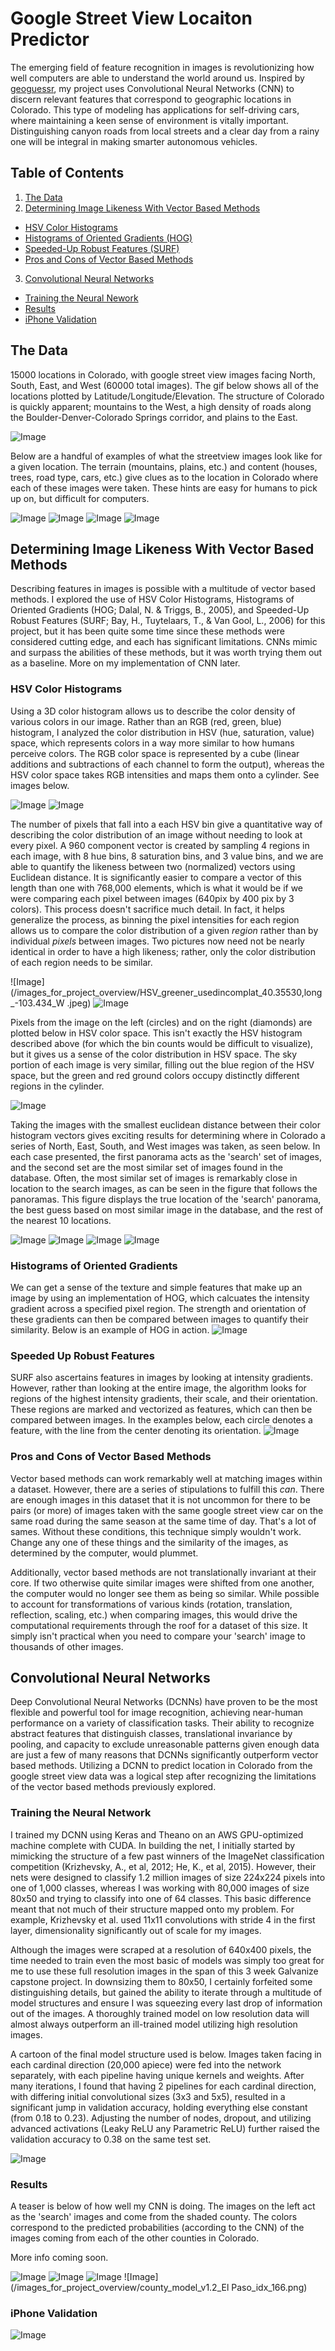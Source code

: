 # Google Street View Locaiton Predictor
The emerging field of feature recognition in images is revolutionizing how well computers are able to understand the world around us. Inspired by [geoguessr](https://geoguessr.com/usa/play), my project uses Convolutional Neural Networks (CNN) to discern relevant features that correspond to geographic locations in Colorado. This type of modeling has applications for self-driving cars, where maintaining a keen sense of environment is vitally important. Distinguishing canyon roads from local streets and a clear day from a rainy one will be integral in making smarter autonomous vehicles.

## Table of Contents
1. [The Data](#the-data)
2. [Determining Image Likeness With Vector Based Methods](#determining-image-likeness-with-vector-based-methods)
  * [HSV Color Histograms](#hsv-color-histograms)
  * [Histograms of Oriented Gradients (HOG)](#histograms-of-oriented-gradients)
  * [Speeded-Up Robust Features (SURF)](#speeded-up-robust-features)
  * [Pros and Cons of Vector Based Methods](#pros-and-cons-of-vector-based-methods)
3. [Convolutional Neural Networks](#convolutional-neural-networks)
  * [Training the Neural Nework](#training-the-neural-network)
  * [Results](#results)
  * [iPhone Validation](#iphone-validation)


## The Data

15000 locations in Colorado, with google street view images facing North, South, East, and West (60000 total images). The gif below shows all of the locations plotted by Latitude/Longitude/Elevation. The structure of Colorado is quickly apparent; mountains to the West, a high density of roads along the Boulder-Denver-Colorado Springs corridor, and plains to the East.

![Image](/images_for_project_overview/data_animation.gif)

Below are a handful of examples of what the streetview images look like for a given location. The terrain (mountains, plains, etc.) and content (houses, trees, road type, cars, etc.) give clues as to the location in Colorado where each of these images were taken. These hints are easy for humans to pick up on, but difficult for computers.

![Image](/images_for_project_overview/pano_df_idx_5.png)
![Image](/images_for_project_overview/pano_df_idx_25.png)
![Image](/images_for_project_overview/pano_df_idx_340.png)
![Image](/images_for_project_overview/pano_df_idx_3100.png)

## Determining Image Likeness With Vector Based Methods

Describing features in images is possible with a multitude of vector based methods. I explored the use of HSV Color Histograms, Histograms of Oriented Gradients (HOG; Dalal, N. & Triggs, B., 2005), and Speeded-Up Robust Features (SURF; Bay, H., Tuytelaars, T., & Van Gool, L., 2006) for this project, but it has been quite some time since these methods were considered cutting edge, and each has significant limitations. CNNs mimic and surpass the abilities of these methods, but it was worth trying them out as a baseline. More on my implementation of CNN later. 

### HSV Color Histograms

Using a 3D color histogram allows us to describe the color density of various colors in our image. Rather than an RGB (red, green, blue) histogram, I analyzed the color distribution in HSV (hue, saturation, value) space, which represents colors in a way more similar to how humans perceive colors. The RGB color space is represented by a cube (linear additions and subtractions of each channel to form the output), whereas the HSV color space takes RGB intensities and maps them onto a cylinder. See images below. 

![Image](/images_for_project_overview/RGB_cube.png) ![Image](/images_for_project_overview/HSV_cylinder.png)

The number of pixels that fall into a each HSV bin give a quantitative way of describing the color distribution of an image without needing to look at every pixel. A 960 component vector is created by sampling 4 regions in each image, with 8 hue bins, 8 saturation bins, and 3 value bins, and we are able to quantify the likeness between two (normalized) vectors using Euclidean distance. It is significantly easier to compare a vector of this length than one with 768,000 elements, which is what it would be if we were comparing each pixel between images (640pix by 400 pix by 3 colors). This process doesn't sacrifice much detail. In fact, it helps generalize the process, as binning the pixel intensities for each region allows us to compare the color distribution of a given *region* rather than by individual *pixels* between images. Two pictures now need not be nearly identical in order to have a high likeness; rather, only the color distribution of each region needs to be similar. 

![Image](/images_for_project_overview/HSV_greener_usedincomplat_40.35530,long_-103.434_W .jpeg) ![Image](/images_for_project_overview/HSV_redder_usedincomp_lat_39.47983,long_-104.558_S.jpeg)

Pixels from the image on the left (circles) and on the right (diamonds) are plotted below in HSV color space. This isn't exactly the HSV histogram described above (for which the bin counts would be difficult to visualize), but it gives us a sense of the color distribution in HSV space. The sky portion of each image is very similar, filling out the blue region of the HSV space, but the green and red ground colors occupy distinctly different regions in the cylinder. 

![Image](/images_for_project_overview/HSV_image_comparison.gif)

Taking the images with the smallest euclidean distance between their color histogram vectors gives exciting results for determining where in Colorado a series of North, East, South, and West images was taken, as seen below. In each case presented, the first panorama acts as the 'search' set of images, and the second set are the most similar set of images found in the database. Often, the most similar set of images is remarkably close in location to the search images, as can be seen in the figure that follows the panoramas. This figure displays the true location of the 'search' panorama, the best guess based on most similar image in the database, and the rest of the nearest 10 locations.

![Image](/images_for_project_overview/pano_likeness_mountains.png)
![Image](/images_for_project_overview/pano_likeness_highway.png) 
![Image](/images_for_project_overview/pano_likeness_grasslands.png) 
![Image](/images_for_project_overview/pano_likeness_all_3.png) 

### Histograms of Oriented Gradients
We can get a sense of the texture and simple features that make up an image by using an implementation of HOG, which calcuates the intensity gradient across a specified pixel region. The strength and orientation of these gradients can then be compared between images to quantify their similarity. Below is an example of HOG in action. 
![Image](/images_for_project_overview/raw_img_vs_hog_img_rotate.png)

### Speeded Up Robust Features
SURF also ascertains features in images by looking at intensity gradients. However, rather than looking at the entire image, the algorithm looks for regions of the highest intensity gradients, their scale, and their orientation. These regions are marked and vectorized as features, which can then be compared between images. In the examples below, each circle denotes a feature, with the line from the center denoting its orientation.
![Image](/images_for_project_overview/surf_examples.png)

### Pros and Cons of Vector Based Methods
Vector based methods can work remarkably well at matching images within a dataset. However, there are a series of stipulations to fulfill this *can*. There are enough images in this dataset that it is not uncommon for there to be pairs (or more) of images taken with the same google street view car on the same road during the same season at the same time of day. That's a lot of sames. Without these conditions, this technique simply wouldn't work. Change any one of these things and the similarity of the images, as determined by the computer, would plummet. 

Additionally, vector based methods are not translationally invariant at their core. If two otherwise quite similar images were shifted from one another, the computer would no longer see them as being so similar. While possible to account for transformations of various kinds (rotation, translation, reflection, scaling, etc.) when comparing images, this would drive the computational requirements through the roof for a dataset of this size. It simply isn't practical when you need to compare your 'search' image to thousands of other images. 

## Convolutional Neural Networks 
Deep Convolutional Neural Networks (DCNNs) have proven to be the most flexible and powerful tool for image recognition, achieving near-human performance on a variety of classification tasks. Their ability to recognize abstract features that distinguish classes, translational invariance by pooling, and capacity to exclude unreasonable patterns given enough data are just a few of many reasons that DCNNs significantly outperform vector based methods. Utilizing a DCNN to predict location in Colorado from the google street view data was a logical step after recognizing the limitations of the vector based methods previously explored.

### Training the Neural Network
I trained my DCNN using Keras and Theano on an AWS GPU-optimized machine complete with CUDA. In building the net, I initially started by mimicking the structure of a few past winners of the ImageNet classification competition (Krizhevsky, A., et al, 2012; He, K., et al, 2015). However, their nets were designed to classify 1.2 million images of size 224x224 pixels into one of 1,000 classes, whereas I was working with 80,000 images of size 80x50 and trying to classify into one of 64 classes. This basic difference meant that not much of their structure mapped onto my problem. For example, Krizhevsky et al. used 11x11 convolutions with stride 4 in the first layer, dimensionality significantly out of scale for my images.

Although the images were scraped at a resolution of 640x400 pixels, the time needed to train even the most basic of models was simply too great for me to use these full resolution images in the span of this 3 week Galvanize capstone project. In downsizing them to 80x50, I certainly forfeited some distinguishing details, but gained the ability to iterate through a multitude of model structures and ensure I was squeezing every last drop of information out of the images. A thoroughly trained model on low resolution data will almost always outperform an ill-trained model utilizing high resolution images.

A cartoon of the final model structure used is below. Images taken facing in each cardinal direction (20,000 apiece) were fed into the network separately, with each pipeline having unique kernels and weights. After many iterations, I found that having 2 pipelines for each cardinal direction, with differing initial convolutional sizes (3x3 and 5x5), resulted in a significant jump in validation accuracy, holding everything else constant (from 0.18 to 0.23). Adjusting the number of nodes, dropout, and utilizing advanced activations (Leaky ReLU any Parametric ReLU) further raised the validation accuracy to 0.38 on the same test set. 

![Image](/images_for_project_overview/model_architecture.png)

### Results

A teaser is below of how well my CNN is doing. The images on the left act as the 'search' images and come from the shaded county. The colors correspond to the predicted probabilities (according to the CNN) of the images coming from each of the other counties in Colorado.

More info coming soon. 

![Image](/images_for_project_overview/county_model_v1.2_Summit_idx_203.png)
![Image](/images_for_project_overview/county_model_v1.2_Jefferson_idx_156.png)
![Image](/images_for_project_overview/county_model_v1.2_Garfield_idx_202.png)
![Image](/images_for_project_overview/county_model_v1.2_El Paso_idx_166.png)

### iPhone Validation

![Image](/images_for_project_overview/county_model_v1.2_Denver.png)



